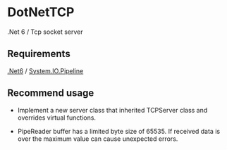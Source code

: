 # DotNetTCP

.Net 6 / Tcp socket server

## Requirements

[.Net6](https://dotnet.microsoft.com/en-us/download) / [System.IO.Pipeline](https://www.nuget.org/packages/System.IO.Pipelines/)

## Recommend usage

- Implement a new server class that inherited TCPServer class and overrides virtual functions.

- PipeReader buffer has a limited byte size of 65535. If received data is over the maximum value can cause unexpected errors.
